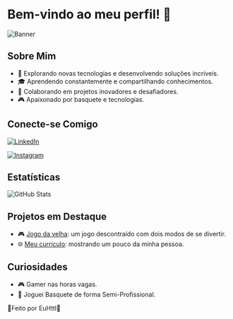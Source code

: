 # Bem-vindo ao meu perfil! 🚀

![Banner](https://via.placeholder.com/800x200.png?text=Bem-vindo+ao+Meu+Mundo)

## Sobre Mim

- 🚀 Explorando novas tecnologias e desenvolvendo soluções incríveis.
- 🎓 Aprendendo constantemente e compartilhando conhecimentos.
- 💼 Colaborando em projetos inovadores e desafiadores.
- 🎮 Apaixonado por basquete e tecnologias.

## Conecte-se Comigo

[![LinkedIn](https://img.shields.io/badge/LinkedIn-000?style=for-the-badge&logo=linkedin&logoColor=0E76A8)](https://www.linkedin.com/in/hyttalo-costa-1991841b2/)

[![Instagram](https://img.shields.io/badge/Instagram-000?style=for-the-badge&logo=instagram&logoColor=E4405F)](https://www.instagram.com/eu.httl/)

## Estatísticas

![GitHub Stats](https://github-readme-stats.vercel.app/api?username=EuHttl&show_icons=true&theme=radical)

## Projetos em Destaque

- 🎮 [Jogo da velha](https://github.com/EuHttl/jogodavelha): um jogo descontraído com dois modos de se divertir.
- 🌐 [Meu curriculo](https://github.com/EuHttl/Curriculo-Responsivo): mostrando um pouco da minha pessoa.


## Curiosidades


- 🎮 Gamer nas horas vagas.
- 🏀 Joguei Basquete de forma Semi-Profissional.

🤘Feito por EuHttl🤘

